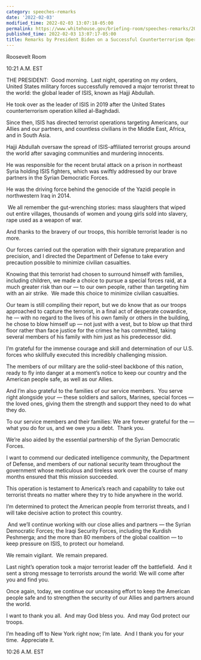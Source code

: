```yaml
---
category: speeches-remarks
date: '2022-02-03'
modified_time: 2022-02-03 13:07:18-05:00
permalink: https://www.whitehouse.gov/briefing-room/speeches-remarks/2022/02/03/remarks-by-president-biden-on-a-successful-counterterrorism-operation/
published_time: 2022-02-03 13:07:17-05:00
title: Remarks by President Biden on a Successful Counterterrorism Operation
---
```

 
Roosevelt Room

10:21 A.M. EST  
  
THE PRESIDENT:  Good morning.  Last night, operating on my orders,
United States military forces successfully removed a major terrorist
threat to the world: the global leader of ISIS, known as Hajji Abdullah.

He took over as the leader of ISIS in 2019 after the United States
counterterrorism operation killed al-Baghdadi.

Since then, ISIS has directed terrorist operations targeting Americans,
our Allies and our partners, and countless civilians in the Middle East,
Africa, and in South Asia.

Hajji Abdullah oversaw the spread of ISIS-affiliated terrorist groups
around the world after savaging communities and murdering innocents.

He was responsible for the recent brutal attack on a prison in northeast
Syria holding ISIS fighters, which was swiftly addressed by our brave
partners in the Syrian Democratic Forces.

He was the driving force behind the genocide of the Yazidi people in
northwestern Iraq in 2014.

 We all remember the gut-wrenching stories: mass slaughters that wiped
out entire villages, thousands of women and young girls sold into
slavery, rape used as a weapon of war.

And thanks to the bravery of our troops, this horrible terrorist leader
is no more.

Our forces carried out the operation with their signature preparation
and precision, and I directed the Department of Defense to take every
precaution possible to minimize civilian casualties.

Knowing that this terrorist had chosen to surround himself with
families, including children, we made a choice to pursue a special
forces raid, at a much greater risk than our — to our own people, rather
than targeting him with an air strike.  We made this choice to minimize
civilian casualties.

Our team is still compiling their report, but we do know that as our
troops approached to capture the terrorist, in a final act of desperate
cowardice, he — with no regard to the lives of his own family or others
in the building, he chose to blow himself up — not just with a vest, but
to blow up that third floor rather than face justice for the crimes he
has committed, taking several members of his family with him just as his
predecessor did.

I’m grateful for the immense courage and skill and determination of our
U.S. forces who skillfully executed this incredibly challenging mission.

The members of our military are the solid-steel backbone of this nation,
ready to fly into danger at a moment’s notice to keep our country and
the American people safe, as well as our Allies.

And I’m also grateful to the families of our service members.  You serve
right alongside your — these soldiers and sailors, Marines, special
forces — the loved ones, giving them the strength and support they need
to do what they do.

To our service members and their families: We are forever grateful for
the — what you do for us, and we owe you a debt.  Thank you.

We’re also aided by the essential partnership of the Syrian Democratic
Forces. 

I want to commend our dedicated intelligence community, the Department
of Defense, and members of our national security team throughout the
government whose meticulous and tireless work over the course of many
months ensured that this mission succeeded.

This operation is testament to America’s reach and capability to take
out terrorist threats no matter where they try to hide anywhere in the
world.

I’m determined to protect the American people from terrorist threats,
and I will take decisive action to protect this country.

 And we’ll continue working with our close allies and partners — the
Syrian Democratic Forces; the Iraqi Security Forces, including the
Kurdish Peshmerga; and the more than 80 members of the global coalition
— to keep pressure on ISIS, to protect our homeland.

We remain vigilant.  We remain prepared.

Last night’s operation took a major terrorist leader off the
battlefield.  And it sent a strong message to terrorists around the
world: We will come after you and find you.

Once again, today, we continue our unceasing effort to keep the American
people safe and to strengthen the security of our Allies and partners
around the world.

I want to thank you all.  And may God bless you.  And may God protect
our troops.

I’m heading off to New York right now; I’m late.  And I thank you for
your time.  Appreciate it.

10:26 A.M. EST     

